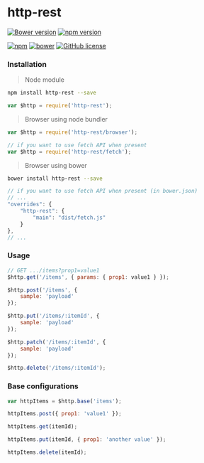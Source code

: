 
# http-rest
[![Bower version](https://badge.fury.io/bo/http-rest.svg)](http://badge.fury.io/bo/http-rest)
[![npm version](https://badge.fury.io/js/http-rest.svg)](http://badge.fury.io/js/http-rest)

[![npm](https://img.shields.io/npm/v/http-rest.svg)](https://www.npmjs.com/package/http-rest) [![bower](https://img.shields.io/bower/v/http-rest.svg)](http://bower.io/search/?q=http-rest)
[![GitHub license](https://img.shields.io/badge/license-MIT-blue.svg)](LICENSE)

### Installation

> Node module

``` sh
npm install http-rest --save
```
``` js
var $http = require('http-rest');
```

> Browser using node bundler

``` js
var $http = require('http-rest/browser');

// if you want to use fetch API when present
var $http = require('http-rest/fetch');
```

> Browser using bower

``` sh
bower install http-rest --save
```

``` js
// if you want to use fetch API when present (in bower.json)
// ...
"overrides": {
	"http-rest": {
		"main": "dist/fetch.js"
	}
},
// ...
```


### Usage

``` js
// GET .../items?prop1=value1
$http.get('/items', { params: { prop1: value1 } });

$http.post('/items', {
	sample: 'payload'
});

$http.put('/items/:itemId', {
	sample: 'payload'
});

$http.patch('/items/:itemId', {
	sample: 'payload'
});

$http.delete('/items/:itemId');
```

### Base configurations

``` js
var httpItems = $http.base('items');

httpItems.post({ prop1: 'value1' });

httpItems.get(itemId);

httpItems.put(itemId, {	prop1: 'another value' });

httpItems.delete(itemId);
```
